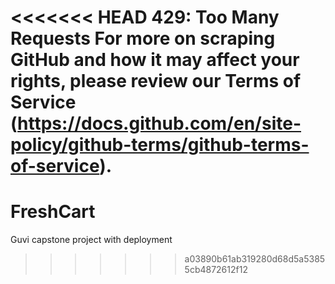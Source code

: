 <<<<<<< HEAD
429: Too Many Requests
For more on scraping GitHub and how it may affect your rights, please review our Terms of Service (https://docs.github.com/en/site-policy/github-terms/github-terms-of-service).
=======
# FreshCart
Guvi capstone project with deployment
>>>>>>> a03890b61ab319280d68d5a53855cb4872612f12
